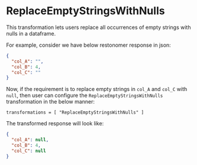 # ReplaceEmptyStringsWithNulls

This transformation lets users replace all occurrences of empty strings with nulls in a dataframe.

For example, consider we have below restonomer response in json:

```json
{
  "col_A": "",
  "col_B": 4,
  "col_C": ""
}
```

Now, if the requirement is to replace empty strings in `col_A` and `col_C` with `null`, 
then user can configure the `ReplaceEmptyStringsWithNulls` transformation in the below manner:

```hocon
transformations = [ "ReplaceEmptyStringsWithNulls" ]
```

The transformed response will look like:

```json
{
  "col_A": null,
  "col_B": 4,
  "col_C": null
}
```
